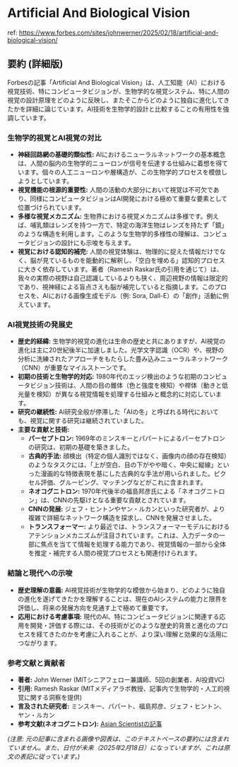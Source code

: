 # Artificial And Biological Vision

ref: <https://www.forbes.com/sites/johnwerner/2025/02/18/artificial-and-biological-vision/>

## 要約 (詳細版)

Forbesの記事「Artificial And Biological Vision」は、人工知能（AI）における視覚技術、特にコンピュータビジョンが、生物学的な視覚システム、特に人間の視覚の設計原理をどのように反映し、またそこからどのように独自に進化してきたかを詳細に論じています。AI技術を生物学的設計と比較することの有用性を強調しています。

### 生物学的視覚とAI視覚の対比

* **神経回路網の基礎的類似性:** AIにおけるニューラルネットワークの基本概念は、人間の脳内の生物学的ニューロンが信号を伝達する仕組みに着想を得ています。個々の人工ニューロンや層構造が、この生物学的プロセスを模倣しようとしています。
* **視覚機能の根源的重要性:** 人間の活動の大部分において視覚は不可欠であり、同様にコンピュータビジョンはAI開発における極めて重要な要素として位置づけられています。
* **多様な視覚メカニズム:** 生物界における視覚メカニズムは多様です。例えば、哺乳類はレンズを持つ一方で、特定の海洋生物はレンズを持たず「鏡」のような構造を利用します。このような生物学的多様性の理解は、コンピュータビジョンの設計にも示唆を与えます。
* **視覚における認知的補完:** 人間の視覚体験は、物理的に捉えた情報だけでなく、脳が見ているものを能動的に解釈し、「空白を埋める」認知的プロセスに大きく依存しています。著者（Ramesh Raskar氏の引用を通じて）は、我々の実際の視野は自己認識しているよりも狭く、周辺視野の情報は限定的であり、視神経による盲点さえも脳が補完していると指摘します。このプロセスを、AIにおける画像生成モデル（例: Sora, Dall-E）の「創作」活動に例えています。

### AI視覚技術の発展史

* **歴史的経緯:** 生物学的視覚の進化は生命の歴史と共にありますが、AI視覚の進化は主に20世紀後半に加速しました。光学文字認識（OCR）や、視野の分析に洗練されたアプローチをもたらした畳み込みニューラルネットワーク（CNN）が重要なマイルストーンです。
* **初期の技術と生物学的対応:** 1980年代のエッジ検出のような初期のコンピュータビジョン技術は、人間の目の錐体（色と強度を検知）や桿体（動きと低光量を検知）が異なる視覚情報を処理する仕組みと概念的に対応しています。
* **研究の継続性:** AI研究全般が停滞した「AIの冬」と呼ばれる時代においても、視覚に関する研究は継続されていました。
* **主要な貢献と技術:**
  * **パーセプトロン:** 1969年のミンスキーとパパートによるパーセプトロンの研究は、初期の基礎を築きました。
  * **古典的手法:** 顔検出（特定の個人識別ではなく、画像内の顔の存在検知）のようなタスクには、「上が空白、目の下がやや暗く、中央に縦線」といった漫画的な特徴表現を基にした古典的な手法が用いられました。ピクセル評価、グルーピング、マッチングなどがこれに含まれます。
  * **ネオコグニトロン:** 1970年代後半の福島邦彦氏による「ネオコグニトロン」は、CNNの先駆けとなる重要な貢献とされています。
  * **CNNの発展:** ジェフ・ヒントンやヤン・ルカンといった研究者が、より複雑で詳細なネットワーク構造を探求し、CNNを発展させました。
  * **トランスフォーマー:** より最近では、トランスフォーマーモデルにおけるアテンションメカニズムが注目されています。これは、入力データの一部に焦点を当てて情報を処理する能力であり、視覚情報の一部から全体を推定・補完する人間の視覚プロセスとも関連付けられます。

### 結論と現代への示唆

* **歴史理解の意義:** AI視覚技術が生物学的な模倣から始まり、どのように独自の進化を遂げてきたかを理解することは、現在のAIシステムの能力と限界を評価し、将来の発展方向を見通す上で極めて重要です。
* **応用における考慮事項:** 現代のAI、特にコンピュータビジョンに関連する応用を開発・評価する際には、その技術がどのような歴史的背景と進化のプロセスを経てきたのかを考慮に入れることが、より深い理解と効果的な活用につながります。

### 参考文献と貢献者

* **著者:** John Werner (MITシニアフェロー兼講師、5回の創業者、AI投資VC)
* **引用:** Ramesh Raskar (MITメディアラボ教授、記事内で生物学的・人工的視覚に関する洞察を提供)
* **言及された研究者:** ミンスキー、パパート、福島邦彦、ジェフ・ヒントン、ヤン・ルカン
* **参考文献(ネオコグニトロン):** [Asian Scientistの記事](https://www.asianscientist.com/2021/12/features/kunuhiko-fukushima-neocognitron-artificial-intelligence/)

*(注意: 元の記事に含まれる画像や図表は、このテキストベースの要約には含まれていません。また、日付が未来（2025年2月18日）になっていますが、これは原文の表記に従っています。)*
